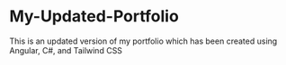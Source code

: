 # My-Updated-Portfolio
 This is an updated version of my portfolio which has been created using Angular, C#, and Tailwind CSS
